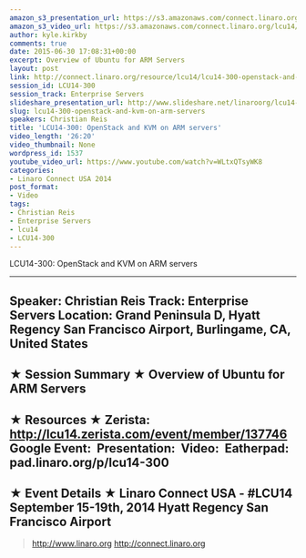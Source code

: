 ```yaml
---
amazon_s3_presentation_url: https://s3.amazonaws.com/connect.linaro.org/hkg15/Videos/09-17-Wednesday/LCU14-300.pdf
amazon_s3_video_url: https://s3.amazonaws.com/connect.linaro.org/lcu14/videos/09-17-Wednesday/LCU14-300-+OpenStack+and+KVM+on+ARM+servers.mp4
author: kyle.kirkby
comments: true
date: 2015-06-30 17:08:31+00:00
excerpt: Overview of Ubuntu for ARM Servers
layout: post
link: http://connect.linaro.org/resource/lcu14/lcu14-300-openstack-and-kvm-on-arm-servers/
session_id: LCU14-300
session_track: Enterprise Servers
slideshare_presentation_url: http://www.slideshare.net/linaroorg/lcu14-300-open-stack-andkvm-on-arm-servers
slug: lcu14-300-openstack-and-kvm-on-arm-servers
speakers: Christian Reis
title: 'LCU14-300: OpenStack and KVM on ARM servers'
video_length: '26:20'
video_thumbnail: None
wordpress_id: 1537
youtube_video_url: https://www.youtube.com/watch?v=WLtxQTsyWK8
categories:
- Linaro Connect USA 2014
post_format:
- Video
tags:
- Christian Reis
- Enterprise Servers
- lcu14
- LCU14-300
---
```


LCU14-300: OpenStack and KVM on ARM servers

---------------------------------------------------

Speaker: Christian Reis
Track: Enterprise Servers
Location: Grand Peninsula D, Hyatt Regency San Francisco Airport, Burlingame, CA, United States
---------------------------------------------------

★ Session Summary ★
Overview of Ubuntu for ARM Servers
---------------------------------------------------

★ Resources ★
Zerista: http://lcu14.zerista.com/event/member/137746
Google Event: 
Presentation: 
Video: 
Eatherpad: pad.linaro.org/p/lcu14-300
---------------------------------------------------

★ Event Details ★
Linaro Connect USA - #LCU14
September 15-19th, 2014
Hyatt Regency San Francisco Airport
---------------------------------------------------

> http://www.linaro.org
> http://connect.linaro.org
